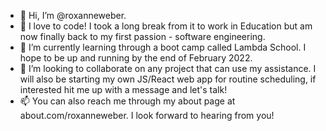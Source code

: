 - 👋 Hi, I’m @roxanneweber.
- 👀 I love to code! I took a long break from it to work in Education but am now finally back to my first passion - software engineering.
- 🌱 I’m currently learning through a boot camp called Lambda School. I hope to be up and running by the end of February 2022.
- 💞️ I’m looking to collaborate on any project that can use my assistance. I will also be starting my own JS/React web app for routine scheduling, if interested hit me up with a message and let's talk!
- 📫 You can also reach me through my about page at about.com/roxanneweber. I look forward to hearing from you!

<!---
stackdev-web/stackdev-web is a ✨ special ✨ repository because its `README.md` (this file) appears on your GitHub profile.
You can click the Preview link to take a look at your changes.
--->

